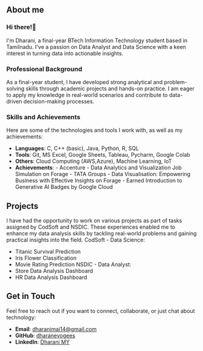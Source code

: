 ## About me 

### Hi there!👋

I'm Dharani, a final-year BTech Information Technology student based in Tamilnadu. I've a passion on Data Analyst and Data Science with a keen interest in turning data into actionable insights.

### Professional Background

As a final-year student, I have developed strong analytical and problem-solving skills through academic projects and hands-on practice. I am eager to apply my knowledge in real-world scenarios and contribute to data-driven decision-making processes.

### Skills and Achievements

Here are some of the technologies and tools I work with, as well as my achievements:

- **Languages**: C, C++ (basic), Java, Python, R, SQL
- **Tools**: Git, MS Excel, Google Sheets, Tableau, Pycharm, Google Colab
- **Others**: Cloud Computing (AWS,Azure), Machine Learning, IoT
- **Achievements**: 
      - Accenture - Data Analytics and Visualization Job Simulation on Forage
      - TATA Groups - Data Visualisation: Empowering Business
with Effective Insights on Forage 
      - Earned Introduction to Generative AI Badges by Google Cloud
 
 ## Projects

I have had the opportunity to work on various projects as part of tasks assigned by CodSoft and NSDIC. These experiences enabled me to enhance my data analysis skills by tackling real-world problems and gaining practical insights into the field.
CodSoft - Data Science: 
 - Titanic Survival Prediction
 - Iris Flower Classification
 - Movie Rating Prediction 
NSDIC - Data Analyst:
 - Store Data Analysis Dashboard
 - HR Data Analysis Dashboard

## Get in Touch

Feel free to reach out if you want to connect, collaborate, or just chat about technology:

- **Email**: [dharanimai14@gmail.com](mailto:dharanimai14@gmail.com)
- **GitHub**: [dharaneyogees](https://github.com/dharaneyogees)
- **LinkedIn**: [Dharani MY](https://www.linkedin.com/in/dharani1014/)
